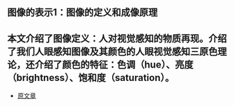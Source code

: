 ## 图像的表示1：图像的定义和成像原理

本文介绍了图像定义：人对视觉感知的物质再现。介绍了我们人眼感知图像及其颜色的人眼视觉感知三原色理论，还介绍了颜色的特征：色调（hue）、亮度（brightness）、饱和度（saturation）。
- 
- [原文章](https://mp.weixin.qq.com/s?__biz=MjM5MTkxOTQyMQ==&mid=2257484446&idx=1&sn=24ce52c46c987ed90e7bdbaff421fef0&scene=21#wechat_redirect)
